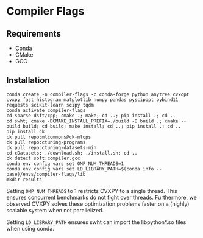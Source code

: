 # Compiler Flags

## Requirements

* Conda
* CMake
* GCC

## Installation

```
conda create -n compiler-flags -c conda-forge python anytree cvxopt cvxpy fast-histogram matplotlib numpy pandas pyscipopt pybind11 requests scikit-learn scipy tqdm
conda activate compiler-flags
cd sparse-dsft/cpp; cmake .; make; cd ..; pip install .; cd ..
cd swht; cmake -DCMAKE_INSTALL_PREFIX=./build -B build .; cmake --build build; cd build; make install; cd ..; pip install .; cd ..
pip install ck
ck pull repo:mlcommons@ck-mlops
ck pull repo:ctuning-programs
ck pull repo:ctuning-datasets-min
cd cDatasets; ./download.sh; ./install.sh; cd ..
ck detect soft:compiler.gcc
conda env config vars set OMP_NUM_THREADS=1
conda env config vars set LD_LIBRARY_PATH=$(conda info --base)/envs/compiler-flags/lib
mkdir results
```

Setting `OMP_NUM_THREADS` to 1 restricts CVXPY to a single thread. This ensures concurrent benchmarks do not fight over threads. Furthermore, we observed CVXPY solves these optimization problems faster on a (highly) scalable system when not parallelized.

Setting `LD_LIBRARY_PATH` ensures swht can import the libpython*.so files when using conda.
